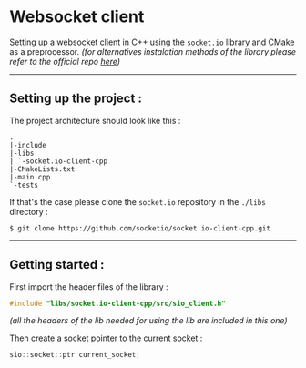 # Websocket client 

Setting up a websocket client in C++ using the `socket.io` library and CMake as a preprocessor.
*(for alternatives instalation methods of the library please refer to the official repo [here](https://github.com/socketio/socket.io-client-cpp#installation-alternatives))*

---
## Setting up the project :
The project architecture should look like this :
```
.
|-include
|-libs
| `-socket.io-client-cpp
|-CMakeLists.txt
|-main.cpp
`-tests
```

If that's the case please clone the `socket.io` repository in the `./libs` directory :
```shell
$ git clone https://github.com/socketio/socket.io-client-cpp.git
```
---
## Getting started :
First import the header files of the library :
```cpp
#include "libs/socket.io-client-cpp/src/sio_client.h"  
```
*(all the headers of the lib needed for using the lib are included in this one)*

Then create a socket pointer to the current socket :
```cpp
sio::socket::ptr current_socket;
```
